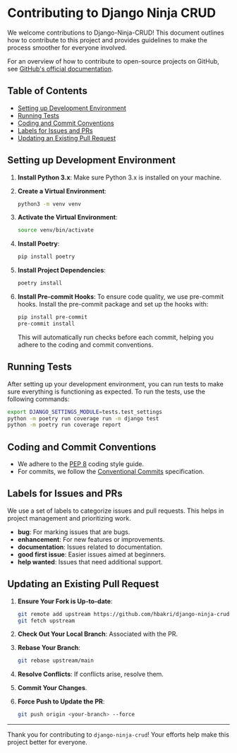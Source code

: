 # Contributing to Django Ninja CRUD

We welcome contributions to Django-Ninja-CRUD! This document outlines how to contribute to this project and provides guidelines to make the process smoother for everyone involved.

For an overview of how to contribute to open-source projects on GitHub, see [GitHub's official documentation](https://docs.github.com/en/get-started/exploring-projects-on-github/finding-ways-to-contribute-to-open-source-on-github).

## Table of Contents
- [Setting up Development Environment](#setting-up-development-environment)
- [Running Tests](#running-tests)
- [Coding and Commit Conventions](#coding-and-commit-conventions)
- [Labels for Issues and PRs](#labels-for-issues-and-prs)
- [Updating an Existing Pull Request](#updating-an-existing-pull-request)

## Setting up Development Environment

1. **Install Python 3.x**: Make sure Python 3.x is installed on your machine.

2. **Create a Virtual Environment**:
    ```bash
    python3 -m venv venv
    ```

3. **Activate the Virtual Environment**:
    ```bash
    source venv/bin/activate
    ```

4. **Install Poetry**:
    ```bash
    pip install poetry
    ```

5. **Install Project Dependencies**:
    ```bash
    poetry install
    ```

6. **Install Pre-commit Hooks**: To ensure code quality, we use pre-commit hooks. Install the pre-commit package and set up the hooks with:
    ```bash
    pip install pre-commit
    pre-commit install
    ```
    This will automatically run checks before each commit, helping you adhere to the coding and commit conventions.

## Running Tests

After setting up your development environment, you can run tests to make sure everything is functioning as expected. To run the tests, use the following commands:

```bash
export DJANGO_SETTINGS_MODULE=tests.test_settings
python -m poetry run coverage run -m django test
python -m poetry run coverage report
```

## Coding and Commit Conventions

- We adhere to the [PEP 8](https://pep8.org/) coding style guide.
- For commits, we follow the [Conventional Commits](https://www.conventionalcommits.org/) specification.

## Labels for Issues and PRs

We use a set of labels to categorize issues and pull requests. This helps in project management and prioritizing work.

- **bug**: For marking issues that are bugs.
- **enhancement**: For new features or improvements.
- **documentation**: Issues related to documentation.
- **good first issue**: Easier issues aimed at beginners.
- **help wanted**: Issues that need additional support.

## Updating an Existing Pull Request

1. **Ensure Your Fork is Up-to-date**:
    ```bash
    git remote add upstream https://github.com/hbakri/django-ninja-crud.git
    git fetch upstream
    ```

2. **Check Out Your Local Branch**: Associated with the PR.

3. **Rebase Your Branch**:
    ```bash
    git rebase upstream/main
    ```

4. **Resolve Conflicts**: If conflicts arise, resolve them.

5. **Commit Your Changes**.

6. **Force Push to Update the PR**:
    ```bash
    git push origin <your-branch> --force
    ```

---

Thank you for contributing to `django-ninja-crud`! Your efforts help make this project better for everyone.
